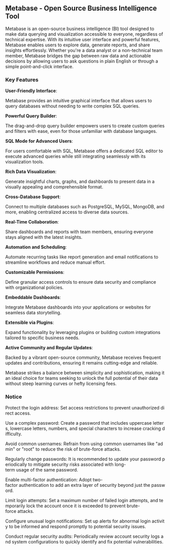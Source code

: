 ## Metabase - Open Source Business Intelligence Tool

Metabase is an open-source business intelligence (BI) tool designed to make data querying and visualization accessible to everyone, regardless of technical expertise. With its intuitive user interface and powerful features, Metabase enables users to explore data, generate reports, and share insights effortlessly. Whether you're a data analyst or a non-technical team member, Metabase bridges the gap between raw data and actionable decisions by allowing users to ask questions in plain English or through a simple point-and-click interface.

### Key Features

**User-Friendly Interface**:  

  Metabase provides an intuitive graphical interface that allows users to query databases without needing to write complex SQL queries.

**Powerful Query Builder**:  

  The drag-and-drop query builder empowers users to create custom queries and filters with ease, even for those unfamiliar with database languages.

**SQL Mode for Advanced Users**:  

  For users comfortable with SQL, Metabase offers a dedicated SQL editor to execute advanced queries while still integrating seamlessly with its visualization tools.

**Rich Data Visualization**:  

  Generate insightful charts, graphs, and dashboards to present data in a visually appealing and comprehensible format.

**Cross-Database Support**:  

  Connect to multiple databases such as PostgreSQL, MySQL, MongoDB, and more, enabling centralized access to diverse data sources.

**Real-Time Collaboration**:  

  Share dashboards and reports with team members, ensuring everyone stays aligned with the latest insights.

**Automation and Scheduling**:  

  Automate recurring tasks like report generation and email notifications to streamline workflows and reduce manual effort.

**Customizable Permissions**:  

  Define granular access controls to ensure data security and compliance with organizational policies.

**Embeddable Dashboards**:  

  Integrate Metabase dashboards into your applications or websites for seamless data storytelling.

**Extensible via Plugins**:  

  Expand functionality by leveraging plugins or building custom integrations tailored to specific business needs.

**Active Community and Regular Updates**:  

  Backed by a vibrant open-source community, Metabase receives frequent updates and contributions, ensuring it remains cutting-edge and reliable.

Metabase strikes a balance between simplicity and sophistication, making it an ideal choice for teams seeking to unlock the full potential of their data without steep learning curves or hefty licensing fees.

### Notice

Protect the login address: Set access restrictions to prevent unauthorized direct access.
    
Use a complex password: Create a password that includes uppercase letters, lowercase letters, numbers, and special characters to increase cracking difficulty.
    
Avoid common usernames: Refrain from using common usernames like "admin" or "root" to reduce the risk of brute-force attacks.
    
Regularly change passwords: It is recommended to update your password periodically to mitigate security risks associated with long-term usage of the same password.
    
Enable multi-factor authentication: Adopt two-factor authentication to add an extra layer of security beyond just the password.
    
Limit login attempts: Set a maximum number of failed login attempts, and temporarily lock the account once it is exceeded to prevent brute-force attacks.
    
Configure unusual login notifications: Set up alerts for abnormal login activity to be informed and respond promptly to potential security issues.
    
Conduct regular security audits: Periodically review account security logs and system configurations to quickly identify and fix potential vulnerabilities.
        